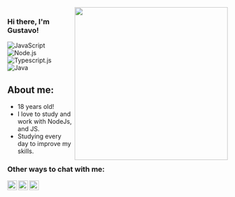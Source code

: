 
<img align="right" src="https://agencefl.com/wp-content/uploads/2020/05/creation-site-internet-perpignan-1.png" height="350"/>

### Hi there, I'm Gustavo! 

![JavaScript](https://img.shields.io/badge/javascript-%23323330.svg?style=for-the-badge&logo=javascript&logoColor=%23F7DF1E)
![Node.js](https://img.shields.io/badge/Node.js-43853D?style=for-the-badge&logo=node.js&logoColor=white)
![Typescript.js](https://img.shields.io/badge/Typescript.js-032E91?style=for-the-badge&logo=typescript.js&logoColor=61DAFB)
![Java](https://hrcdn.net/fcore/assets/generated-badges/java_level_3_stars_5_linkedin-76cbc0ca6b.png&logoColor=#808080)

## About me:
-  18 years old!
-  I love to study and work with NodeJs, and JS.
-  Studying every day to improve my skills.


### Other ways to chat with me:

[<img align="left" alt="Gustavo | LinkedIn" width="22px" src="https://cdn.jsdelivr.net/npm/simple-icons@v3/icons/linkedin.svg" />][linkedin]
[<img align="left" alt="Gustavo | WhatsApp" width="22px" src="https://cdn.jsdelivr.net/npm/simple-icons@v3/icons/whatsapp.svg" />][whatsapp]
[<img align="left" alt="Gustavo | Instagram" width="22px" src="https://cdn.jsdelivr.net/npm/simple-icons@v3/icons/instagram.svg" />][instagram]

[instagram]: https://www.instagram.com/gu.vieira02/
[linkedin]: https://www.linkedin.com/in/gustavovieirarodrigues/
[whatsapp]: https://api.whatsapp.com/send?phone=5511994133244&text=Pode%20salvar%20meu%20contato%20como%20GustavoVieira!
